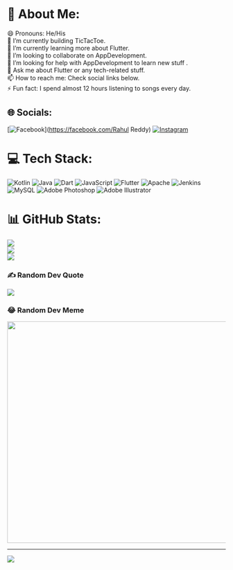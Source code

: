 # 💫 About Me:
😄 Pronouns: He/His<br>🔭 I’m currently building TicTacToe.<br>🌱 I’m currently learning more about Flutter.<br>👯 I’m looking to collaborate on AppDevelopment.<br>🤔 I’m looking for help with AppDevelopment to learn new stuff .<br>💬 Ask me about Flutter or any tech-related stuff.<br>📫 How to reach me: Check social links below.<br>⚡ Fun fact: I spend almost 12 hours listening to songs every day.<br>


## 🌐 Socials:
[![Facebook](https://img.shields.io/badge/Facebook-%231877F2.svg?logo=Facebook&logoColor=white)](https://facebook.com/Rahul Reddy) [![Instagram](https://img.shields.io/badge/Instagram-%23E4405F.svg?logo=Instagram&logoColor=white)](https://instagram.com/start_with_java) 

# 💻 Tech Stack:
![Kotlin](https://img.shields.io/badge/kotlin-%230095D5.svg?style=flat&logo=kotlin&logoColor=white) ![Java](https://img.shields.io/badge/java-%23ED8B00.svg?style=flat&logo=java&logoColor=white) ![Dart](https://img.shields.io/badge/dart-%230175C2.svg?style=flat&logo=dart&logoColor=white) ![JavaScript](https://img.shields.io/badge/javascript-%23323330.svg?style=flat&logo=javascript&logoColor=%23F7DF1E) ![Flutter](https://img.shields.io/badge/Flutter-%2302569B.svg?style=flat&logo=Flutter&logoColor=white) ![Apache](https://img.shields.io/badge/apache-%23D42029.svg?style=flat&logo=apache&logoColor=white) ![Jenkins](https://img.shields.io/badge/jenkins-%232C5263.svg?style=flat&logo=jenkins&logoColor=white) ![MySQL](https://img.shields.io/badge/mysql-%2300f.svg?style=flat&logo=mysql&logoColor=white) ![Adobe Photoshop](https://img.shields.io/badge/adobephotoshop-%2331A8FF.svg?style=flat&logo=adobephotoshop&logoColor=white) ![Adobe Illustrator](https://img.shields.io/badge/adobeillustrator-%23FF9A00.svg?style=flat&logo=adobeillustrator&logoColor=white)
# 📊 GitHub Stats:
![](https://github-readme-stats.vercel.app/api?username=RR-Terminator&theme=dark&hide_border=false&include_all_commits=false&count_private=false)<br/>
![](https://github-readme-streak-stats.herokuapp.com/?user=RR-Terminator&theme=dark&hide_border=false)<br/>
![](https://github-readme-stats.vercel.app/api/top-langs/?username=RR-Terminator&theme=dark&hide_border=false&include_all_commits=false&count_private=false&layout=compact)

### ✍️ Random Dev Quote
![](https://quotes-github-readme.vercel.app/api?type=horizontal&theme=dark)

### 😂 Random Dev Meme
<img src="https://random-memer.herokuapp.com/" width="512px"/>

---
[![](https://visitcount.itsvg.in/api?id=RR-Terminator&icon=0&color=0)](https://visitcount.itsvg.in)
